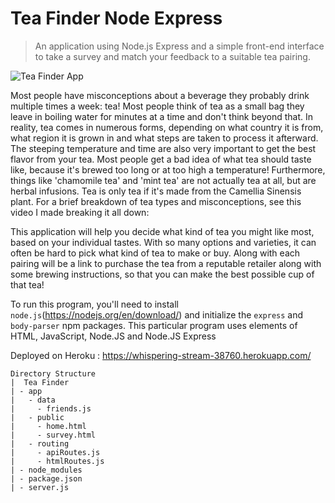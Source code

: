 # Tea Finder Node Express
>An application using Node.js Express and a simple front-end interface to take a survey and match your feedback to a suitable tea pairing.

![Tea Finder App](/teaFinder.png)

Most people have misconceptions about a beverage they probably drink multiple times a week: tea! Most people think of tea as a small bag they leave in boiling water for minutes at a time and don't think beyond that.  In reality, tea comes in numerous forms, depending on what country it is from, what region it is grown in and what steps are taken to process it afterward.  The steeping temperature and time are also very important to get the best flavor from your tea.  Most people get a bad idea of what tea should taste like, because it's brewed too long or at too high a temperature!  Furthermore, things like 'chamomile tea' and 'mint tea' are not actually tea at all, but are herbal infusions. Tea is only tea if it's made from the Camellia Sinensis plant. For a brief breakdown of tea types and misconceptions, see this video I made breaking it all down:

This application will help you decide what kind of tea you might like most, based on your individual tastes.  With so many options and varieties, it can often be hard to pick what kind of tea to make or buy.  Along with each pairing will be a link to purchase the tea from a reputable retailer along with some brewing instructions, so that you can make the best possible cup of that tea!

To run this program, you'll need to install `node.js`(https://nodejs.org/en/download/) and initialize the `express` and `body-parser` npm packages. This particular program uses elements of HTML, JavaScript, Node.JS and Node.JS Express

Deployed on Heroku : https://whispering-stream-38760.herokuapp.com/
```
Directory Structure
|  Tea Finder
| - app
|   - data
|     - friends.js
|   - public
|     - home.html
|     - survey.html
|   - routing
|     - apiRoutes.js
|     - htmlRoutes.js
| - node_modules
| - package.json
| - server.js
```

